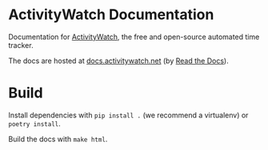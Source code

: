 ActivityWatch Documentation
===========================

Documentation for [ActivityWatch](https://activitywatch.net), the free and open-source automated time tracker.

The docs are hosted at [docs.activitywatch.net](https://docs.activitywatch.net/) (by [Read the Docs](https://readthedocs.org/)).


# Build

Install dependencies with `pip install .` (we recommend a virtualenv) or `poetry install`.

Build the docs with `make html`.
